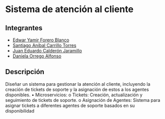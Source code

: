 # Sistema de atención al cliente
## Integrantes

- [Edwar Yamir Forero Blanco](https://github.com/Edwar-Forero)
- [Santiago Aníbal Carrillo Torres](https://github.com/santiagocarrilloT)
- [Juan Eduardo Calderón Jaramillo](https://github.com/J-E-Calderon)
- [Daniela Orrego Alfonso](https://github.com/danielaorrego3)

## Descripción

Diseñar un sistema para gestionar la atención al cliente, incluyendo la
creación de tickets de soporte y la asignación de estos a los agentes disponibles.
• Microservicios:
o Tickets: Creación, actualización y seguimiento de tickets de soporte.
o Asignación de Agentes: Sistema para asignar tickets a diferentes agentes de
soporte basados en su disponibilidad
